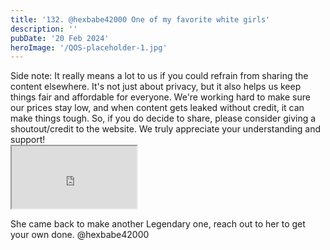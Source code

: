 ```yaml
---
title: '132. @hexbabe42000 One of my favorite white girls'
description: ''
pubDate: '20 Feb 2024'
heroImage: '/QOS-placeholder-1.jpg'
---
```

<div class="video_paragraph_header"> Side note: It really means a lot to us if you could refrain from sharing the content elsewhere. It's not just about privacy, but it also helps us keep things fair and affordable for everyone. We're working hard to make sure our prices stay low, and when content gets leaked without credit, it can make things tough. So, if you do decide to share, please consider giving a shoutout/credit to the website. We truly appreciate your understanding and support!</div>

<iframe src="https://drive.google.com/file/d/1IRVvedhCwwuz9D9REOnOMyvjTfDoW_8Q/preview" width="200" height="100" allow="autoplay" allowfullscreen="allowfullscreen"></iframe>

She came back to make another Legendary one, reach out to her to get your own done. @hexbabe42000
<br>
<br>
<!---<a class="read_more" href="https://drive.google.com/file/d/1IRVvedhCwwuz9D9REOnOMyvjTfDoW_8Q/view?usp=sharing">Download</a>--->